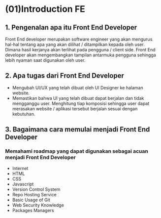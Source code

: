 # (01)Introduction FE

## 1. Pengenalan apa itu Front End Developer 
Front End developer merupakan software engineer yang akan mengurus hal-hal tentang apa yang akan dilihat / ditampilkan kepada oleh user. Dimana hasil kerjanya akan terlihat pada pengguna / client side. Front End developer akan mengembangkan tampilan antarmuka pengguna sehingga lebih nyaman saat digunakan oleh user.


## 2. Apa tugas dari Front End Developer
- Mengubah UI/UX yang telah dibuat oleh UI Designer ke halaman website.
- Memastikan bahwa UI yang telah dibuat dapat berjalan dan tidak mengganggu user. Menghitung tiap komposisi sehingga user dapat merasakan website / aplikasi tersebut berjalan sesuai dengan kebutuhan.


## 3. Bagaimana cara memulai menjadi Front End Developer
### Memahami roadmap yang dapat digunakan sebagai acuan menjadi Front End Developer
- Internet
- HTML
- CSS
- Javascript
- Version Control System
- Repo Hosting Service
- Basic Usage of Git
- Web Security Knowledge
- Packages Managers
